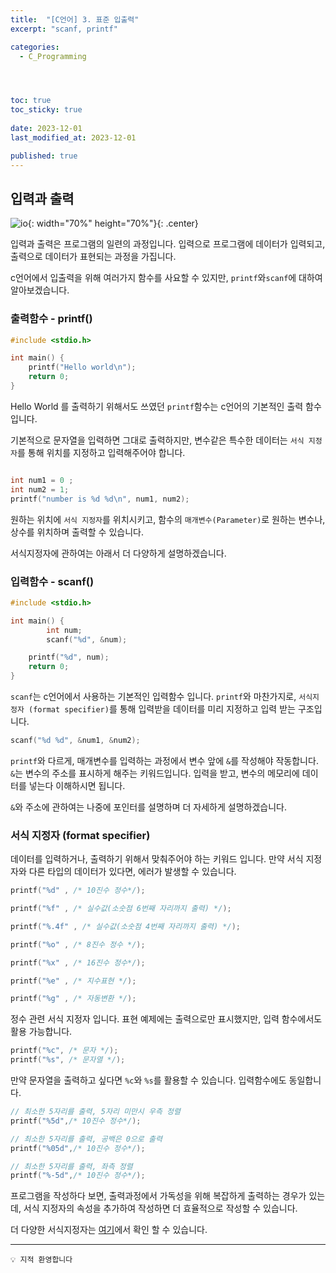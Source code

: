 ```yaml
---
title:  "[C언어] 3. 표준 입출력"
excerpt: "scanf, printf"

categories:
  - C_Programming




toc: true
toc_sticky: true
 
date: 2023-12-01
last_modified_at: 2023-12-01

published: true
---
```


## 입력과 출력

![io](https://github.com/leehan416/Blog_comments/assets/35258105/b936d0e0-bece-40b4-bbc9-33e11ce16aa7){: width="70%" height="70%"}{: .center}

입력과 출력은 프로그램의 일련의 과정입니다.
입력으로 프로그램에 데이터가 입력되고, 출력으로 데이터가 표현되는 과정을 가집니다.

c언어에서 입출력을 위해 여러가지 함수를 사요할 수 있지만, `printf`와`scanf`에 대하여 알아보겠습니다.


### 출력함수 - printf()


```c
#include <stdio.h>

int main() {
    printf("Hello world\n");
    return 0;
}
```
Hello World 를 출력하기 위해서도 쓰였던 `printf`함수는 c언어의 기본적인 출력 함수입니다.

기본적으로 문자열을 입력하면 그대로 출력하지만, 변수같은 특수한 데이터는 `서식 지정자`를 통해 위치를 지정하고 입력해주어야 합니다.
```c

int num1 = 0 ;
int num2 = 1;
printf("number is %d %d\n", num1, num2);

```
원하는 위치에 `서식 지정자`를 위치시키고, 함수의 `매개변수(Parameter)`로 원하는 변수나, 상수를 위치하며 출력할 수 있습니다.

서식지정자에 관하여는 아래서 더 다양하게 설명하겠습니다.

### 입력함수 - scanf()


```c
#include <stdio.h>

int main() {
		int num;
		scanf("%d", &num);

    printf("%d", num);
    return 0;
}
```
`scanf`는 c언어에서 사용하는 기본적인 입력함수 입니다.
`printf`와 마찬가지로, `서식지정자 (format specifier)`를 통해 입력받을 데이터를 미리 지정하고 입력 받는 구조입니다.

```c
scanf("%d %d", &num1, &num2);
```
`printf`와 다르게, 매개변수를 입력하는 과정에서 변수 앞에 `&`를 작성해야 작동합니다.
`&`는 변수의 주소를 표시하게 해주는 키워드입니다.
입력을 받고, 변수의 메모리에 데이터를 넣는다 이해하시면 됩니다.

`&`와 주소에 관하여는 나중에 포인터를 설명하며 더 자세하게 설명하겠습니다.

### 서식 지정자 (format specifier)

데이터를 입력하거나, 출력하기 위해서 맞춰주어야 하는 키워드 입니다.
만약 서식 지정자와 다른 타입의 데이터가 있다면, 에러가 발생할 수 있습니다.

```c
printf("%d" , /* 10진수 정수*/);

printf("%f" , /* 실수값(소숫점 6번째 자리까지 출력) */);

printf("%.4f" , /* 실수값(소숫점 4번째 자리까지 출력) */); 

printf("%o" , /* 8진수 정수 */);

printf("%x" , /* 16진수 정수*/);

printf("%e" , /* 지수표현 */);

printf("%g" , /* 자동변환 */);
```
정수 관련 서식 지정자 입니다. 
표현 예제에는 출력으로만 표시했지만, 입력 함수에서도 활용 가능합니다.

```c
printf("%c", /* 문자 */);
printf("%s", /* 문자열 */);
```
만약 문자열을 출력하고 싶다면 `%c`와 `%s`를 활용할 수 있습니다.
입력함수에도 동일합니다.


```c
// 최소한 5자리를 출력, 5자리 미만시 우측 정렬
printf("%5d",/* 10진수 정수*/);

// 최소한 5자리를 출력, 공백은 0으로 출력
printf("%05d",/* 10진수 정수*/);

// 최소한 5자리를 출력, 좌측 정렬
printf("%-5d",/* 10진수 정수*/);

```
프로그램을 작성하다 보면, 출력과정에서 가독성을 위해 복잡하게 출력하는 경우가 있는데, 서식 지정자의 속성을 추가하여 작성하면 더 효율적으로 작성할 수 있습니다.



더 다양한 서식지정자는 [여기](https://www.geeksforgeeks.org/format-specifiers-in-c/)에서 확인 할 수 있습니다.


---


```
💡 지적 환영합니다 
```